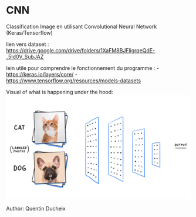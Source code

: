# CNN
Classification Image en utilisant Convolutional Neural Network (Keras/Tensorflow)

lien vers dataset : https://drive.google.com/drive/folders/1XaFM8BJFligrqeQdE-_5Id0V_SubJAZ

lein utile pour comprendre le fonctionnement du programme : -https://keras.io/layers/core/
                                                            -https://www.tensorflow.org/resources/models-datasets
                                                            

Visual of what is happening under the hood:
![](gifi.gif)

Author: Quentin Ducheix
